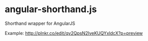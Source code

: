 angular-shorthand.js
====================

Shorthand wrapper for AngularJS

Example: http://plnkr.co/edit/qv2QpsN2lveKUQYxldcX?p=preview
